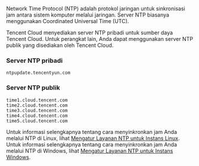 Network Time Protocol (NTP) adalah protokol jaringan untuk sinkronisasi jam antara sistem komputer melalui jaringan. Server NTP biasanya menggunakan Coordinated Universal Time (UTC).

Tencent Cloud menyediakan server NTP pribadi untuk sumber daya Tencent Cloud. Untuk perangkat lain, Anda dapat menggunakan server NTP publik yang disediakan oleh Tencent Cloud.

### Server NTP pribadi

```
ntpupdate.tencentyun.com
```

### Server NTP publik

```
time1.cloud.tencent.com 
time2.cloud.tencent.com 
time3.cloud.tencent.com
time4.cloud.tencent.com
time5.cloud.tencent.com
```

Untuk informasi selengkapnya tentang cara menyinkronkan jam Anda melalui NTP di Linux, lihat [Mengatur Layanan NTP untuk Instans Linux](https://intl.cloud.tencent.com/document/product/213/32381).
Untuk informasi selengkapnya tentang cara menyinkronkan jam Anda melalui NTP di Windows, lihat [Mengatur Layanan NTP untuk Instans Windows](https://intl.cloud.tencent.com/document/product/213/32380).

